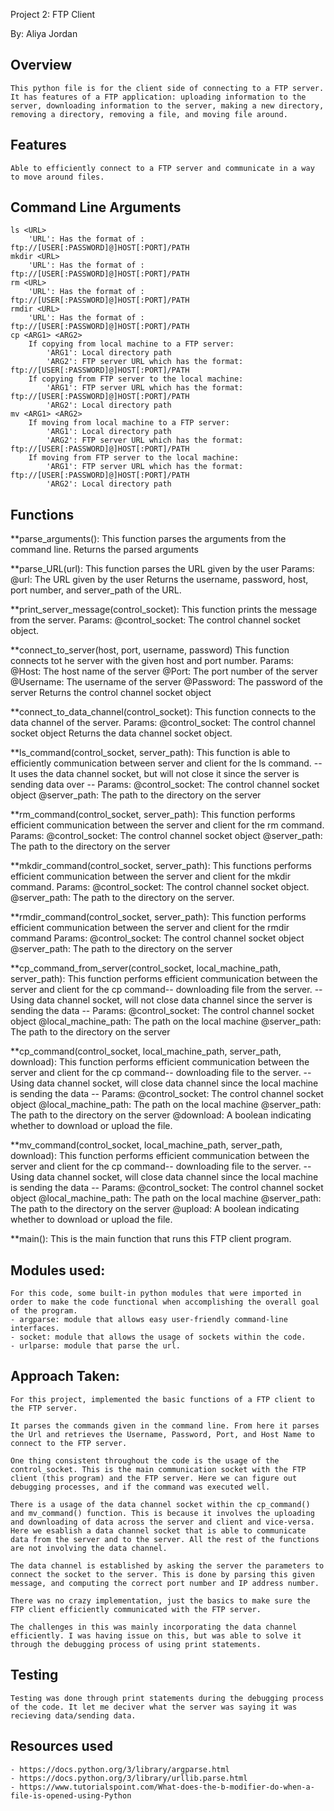Project 2: FTP Client

By: Aliya Jordan

## Overview 
    This python file is for the client side of connecting to a FTP server.
    It has features of a FTP application: uploading information to the server, downloading information to the server, making a new directory, removing a directory, removing a file, and moving file around.

## Features
    Able to efficiently connect to a FTP server and communicate in a way to move around files. 

## Command Line Arguments
    ls <URL> 
        'URL': Has the format of : ftp://[USER[:PASSWORD]@]HOST[:PORT]/PATH
    mkdir <URL>    
        'URL': Has the format of : ftp://[USER[:PASSWORD]@]HOST[:PORT]/PATH         
    rm <URL> 
        'URL': Has the format of : ftp://[USER[:PASSWORD]@]HOST[:PORT]/PATH
    rmdir <URL> 
        'URL': Has the format of : ftp://[USER[:PASSWORD]@]HOST[:PORT]/PATH
    cp <ARG1> <ARG2>
        If copying from local machine to a FTP server:
            'ARG1': Local directory path
            'ARG2': FTP server URL which has the format: ftp://[USER[:PASSWORD]@]HOST[:PORT]/PATH
        If copying from FTP server to the local machine:
            'ARG1': FTP server URL which has the format: ftp://[USER[:PASSWORD]@]HOST[:PORT]/PATH
            'ARG2': Local directory path
    mv <ARG1> <ARG2>
        If moving from local machine to a FTP server:
            'ARG1': Local directory path
            'ARG2': FTP server URL which has the format: ftp://[USER[:PASSWORD]@]HOST[:PORT]/PATH
        If moving from FTP server to the local machine:
            'ARG1': FTP server URL which has the format: ftp://[USER[:PASSWORD]@]HOST[:PORT]/PATH
            'ARG2': Local directory path

## Functions

**parse_arguments():
    This function parses the arguments from the command line.
    Returns the parsed arguments

**parse_URL(url):
    This function parses the URL given by the user
    Params:
        @url: The URL given by the user
    Returns the username, password, host, port number, and server_path of the URL.

**print_server_message(control_socket):
    This function prints the message from the server. 
    Params:
        @control_socket: The control channel socket object. 

**connect_to_server(host, port, username, password)
    This function connects tot he server with the given host and port number. 
    Params:
        @Host: The host name of the server
        @Port: The port number of the server
        @Username: The username of the server
        @Password: The password of the server
    Returns the control channel socket object

**connect_to_data_channel(control_socket):
    This function connects to the data channel of the server. 
    Params:
        @control_socket: The control channel socket object
    Returns the data channel socket object. 

**ls_command(control_socket, server_path):
    This function is able to efficiently communication between server and client for the ls command.
    -- It uses the data channel socket, but will not close it since the server is sending data over -- 
    Params:
        @control_socket: The control channel socket object
        @server_path: The path to the directory on the server

**rm_command(control_socket, server_path):
    This function performs efficient communication between the server and client for the rm command. 
    Params:
        @control_socket: The control channel socket object
        @server_path: The path to the directory on the server

**mkdir_command(control_socket, server_path):
    This functions performs efficient communication between the server and client for the mkdir command. 
    Params:
        @control_socket: The control channel socket object.
        @server_path: The path to the directory on the server. 

**rmdir_command(control_socket, server_path):
    This function performs efficient communication between the server and client for the rmdir command
    Params:
        @control_socket: The control channel socket object
        @server_path: The path to the directory on the server

**cp_command_from_server(control_socket, local_machine_path, server_path):
    This function performs efficient communication between the server and client for the cp command-- downloading file from the server.
    -- Using data channel socket, will not close data channel since the server is sending the data -- 
    Params:
        @control_socket: The control channel socket object
        @local_machine_path: The path on the local machine
        @server_path: The path to the directory on the server

**cp_command(control_socket, local_machine_path, server_path, download):
    This function performs efficient communication between the server and client for the cp command-- downloading file to the server.
    -- Using data channel socket, will close data channel since the local machine is sending the data -- 
    Params:
        @control_socket: The control channel socket object
        @local_machine_path: The path on the local machine
        @server_path: The path to the directory on the server
        @download: A boolean indicating whether to download or upload the file.

**mv_command(control_socket, local_machine_path, server_path, download):
    This function performs efficient communication between the server and client for the cp command-- downloading file to the server.
    -- Using data channel socket, will close data channel since the local machine is sending the data -- 
    Params:
        @control_socket: The control channel socket object
        @local_machine_path: The path on the local machine
        @server_path: The path to the directory on the server
        @upload: A boolean indicating whether to download or upload the file.

**main():
    This is the main function that runs this FTP client program.

## Modules used:
    For this code, some built-in python modules that were imported in order to make the code functional when accomplishing the overall goal of the program. 
    - argparse: module that allows easy user-friendly command-line interfaces.
    - socket: module that allows the usage of sockets within the code.
    - urlparse: module that parse the url.

## Approach Taken:
    
    For this project, implemented the basic functions of a FTP client to the FTP server. 

    It parses the commands given in the command line. From here it parses the Url and retrieves the Username, Password, Port, and Host Name to connect to the FTP server. 

    One thing consistent throughout the code is the usage of the control_socket. This is the main communication socket with the FTP client (this program) and the FTP server. Here we can figure out debugging processes, and if the command was executed well.

    There is a usage of the data channel socket within the cp_command() and mv_command() function. This is because it involves the uploading and downloading of data across the server and client and vice-versa. Here we esablish a data channel socket that is able to communicate data from the server and to the server. All the rest of the functions are not involving the data channel. 

    The data channel is established by asking the server the parameters to connect the socket to the server. This is done by parsing this given message, and computing the correct port number and IP address number. 

    There was no crazy implementation, just the basics to make sure the FTP client efficiently communicated with the FTP server.

    The challenges in this was mainly incorporating the data channel efficiently. I was having issue on this, but was able to solve it through the debugging process of using print statements. 

## Testing
    Testing was done through print statements during the debugging process of the code. It let me deciver what the server was saying it was recieving data/sending data.

## Resources used
    - https://docs.python.org/3/library/argparse.html 
    - https://docs.python.org/3/library/urllib.parse.html
    - https://www.tutorialspoint.com/What-does-the-b-modifier-do-when-a-file-is-opened-using-Python 
